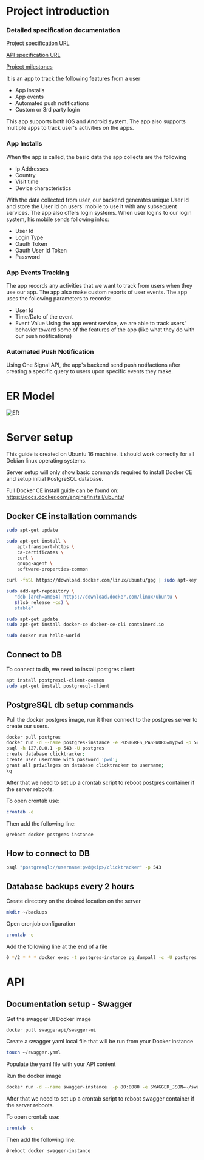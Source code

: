 # Project introduction

### Detailed specification documentation
[Project specification URL](https://docs.google.com/document/d/16-QYaV33y1liuI7Cxnw4RZHvuWNkJe-X4UO_KIQzLzc/edit?usp=sharing)

[API specification URL](https://docs.google.com/document/d/1rHXAFX9E5kpaxNJuVhGCxNMBYfm_8FvygXkBhWOfvng/edit)

[Project milestones](https://docs.google.com/document/d/1o3a052NFrj-ru_kXEEinrEElBZEoUWZ_AYonW_rk_OY/edit)

It is an app to track the following features from a user
 * App installs
 * App events
 * Automated push notifications
 * Custom or 3rd party login
 
This app supports both IOS and Android system. The app also supports multiple apps to track user's activities on the apps. 
 
### App Installs
When the app is called, the basic data the app collects are the following 
 * Ip Addresses
 * Country
 * Visit time
 * Device characteristics 

With the data collected from user, our backend generates unique User Id and store the User Id on users' mobile to use it with any subsequent services.
The app also offers login systems. When user logins to our login system, his mobile sends following infos:
 * User Id
 * Login Type
 * Oauth Token
 * Oauth User Id Token
 * Password

### App Events Tracking
The app records any activities that we want to track from users when they use our app. The app also make custom reports of user events.
The app uses the following parameters to records:
 * User Id
 * Time/Date of the event
 * Event Value
Using the app event service, we are able to track users' behavior toward some of the features of the app (like what they do with our push notifications)

### Automated Push Notification
 Using One Signal API, the app's backend send push notifactions after creating a specific query to users upon specific events they make.

# ER Model

![ER](https://raw.githubusercontent.com/avrevic/mymobiletracker/master/er-diagram.png)

# Server setup

This guide is created on Ubuntu 16 machine. It should work correctly for all Debian linux operating systems.

Server setup will only show basic commands required to install Docker CE and setup initial PostgreSQL database.

Full Docker CE install guide can be found on: https://docs.docker.com/engine/install/ubuntu/

## Docker CE installation commands

```bash
sudo apt-get update

sudo apt-get install \
    apt-transport-https \
    ca-certificates \
    curl \
    gnupg-agent \
    software-properties-common

curl -fsSL https://download.docker.com/linux/ubuntu/gpg | sudo apt-key add -

sudo add-apt-repository \
   "deb [arch=amd64] https://download.docker.com/linux/ubuntu \
   $(lsb_release -cs) \
   stable"

sudo apt-get update
sudo apt-get install docker-ce docker-ce-cli containerd.io

sudo docker run hello-world
```

## Connect to DB

To connect to db, we need to install postgres client:

```bash
apt install postgresql-client-common
sudo apt-get install postgresql-client
```

## PostgreSQL db setup commands

Pull the docker postgres image, run it then connect to the postgres server to create our users.

```bash
docker pull postgres
docker run -d --name postgres-instance -e POSTGRES_PASSWORD=mypwd -p 543:5432 postgres
psql -h 127.0.0.1 -p 543 -U postgres
create database clicktracker;
create user username with password 'pwd';
grant all privileges on database clicktracker to username;
\q
```

After that we need to set up a crontab script to reboot postgres container if the server reboots.

To open crontab use:

```bash
crontab -e
```

Then add the following line:

```bash
@reboot docker postgres-instance
```

## How to connect to DB

```bash
psql "postgresql://username:pwd@<ip>/clicktracker" -p 543
```

## Database backups every 2 hours

Create directory on the desired location on the server

```bash
mkdir ~/backups
```

Open cronjob configuration

```bash
crontab -e
```

Add the following line at the end of a file

```bash
0 */2 * * * docker exec -t postgres-instance pg_dumpall -c -U postgres > ~/backups/dump_`date +%d-%m-%Y"_"%H_%M_%S`.sql
```

# API

## Documentation setup - Swagger

Get the swagger UI Docker image

```bash
docker pull swaggerapi/swagger-ui
```

Create a swagger yaml local file that will be run from your Docker instance

```bash
touch ~/swagger.yaml
```

Populate the yaml file with your API content

Run the docker image

```bash
docker run -d --name swagger-instance  -p 80:8080 -e SWAGGER_JSON=~/swagger.yaml -v /bar:/foo swaggerapi/swagger-ui
```

After that we need to set up a crontab script to reboot swagger container if the server reboots.

To open crontab use:

```bash
crontab -e
```

Then add the following line:

```bash
@reboot docker swagger-instance
```